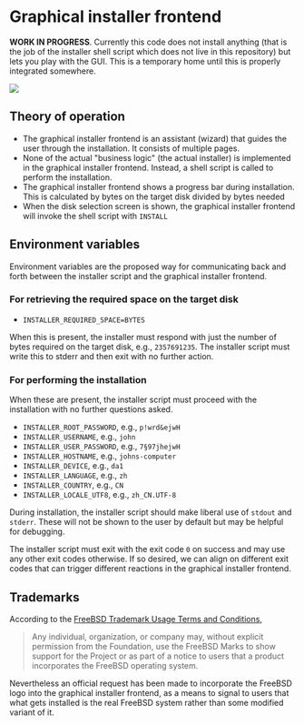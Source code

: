 # Graphical installer frontend

__WORK IN PROGRESS__. Currently this code does not install anything (that is the job of the installer shell script which does not live in this repository) but lets you play with the GUI. This is a temporary home until this is properly integrated somewhere.

![](https://user-images.githubusercontent.com/2480569/93003383-836da580-f53e-11ea-976c-76c1a29a27e0.png)

## Theory of operation

* The graphical installer frontend is an assistant (wizard) that guides the user through the installation. It consists of multiple pages.
* None of the actual "business logic" (the actual installer) is implemented in the graphical installer frontend. Instead, a shell script is called to perform the installation.
* The graphical installer frontend shows a progress bar during installation. This is calculated by bytes on the target disk divided by bytes needed
* When the disk selection screen is shown, the graphical installer frontend will invoke the shell script with `INSTALL`

## Environment variables

Environment variables are the proposed way for communicating back and forth between the installer script and the graphical installer frontend.

### For retrieving the required space on the target disk

* `INSTALLER_REQUIRED_SPACE=BYTES`

When this is present, the installer must respond with just the number of bytes required on the target disk, e.g., `2357691235`. The installer script must write this to stderr and then exit with no further action.

### For performing the installation

When these are present, the installer script must proceed with the installation with no further questions asked.

* `INSTALLER_ROOT_PASSWORD`, e.g., `p!wrd&ejwH`
* `INSTALLER_USERNAME`, e.g., `john`
* `INSTALLER_USER_PASSWORD`, e.g., `7§97jhejwH`
* `INSTALLER_HOSTNAME`, e.g., `johns-computer`
* `INSTALLER_DEVICE`, e.g., `da1`
* `INSTALLER_LANGUAGE`, e.g., `zh`
* `INSTALLER_COUNTRY`, e.g., `CN`
* `INSTALLER_LOCALE_UTF8`, e.g., `zh_CN.UTF-8`

During installation, the installer script should make liberal use of `stdout` and `stderr`. These will not be shown to the user by default but may be helpful for debugging.

The installer script must exit with the exit code `0` on success and may use any other exit codes otherwise. If so desired, we can align on different exit codes that can trigger different reactions in the graphical installer frontend.

## Trademarks

According to the [FreeBSD Trademark Usage Terms and Conditions](https://freebsdfoundation.org/legal/trademark-usage-terms-and-conditions/),

> Any individual, organization, or company may, without explicit permission from the Foundation, use the FreeBSD Marks to show support for the Project or as part of a notice to users that a product incorporates the FreeBSD operating system.

Nevertheless an official request has been made to incorporate the FreeBSD logo into the graphical installer frontend, as a means to signal to users that what gets installed is the real FreeBSD system rather than some modified variant of it.
